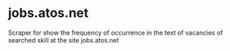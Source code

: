 # jobs.atos.net
 Scraper for show the frequency of occurrence in the text  of vacancies of searched skill at the site jobs.atos.net
